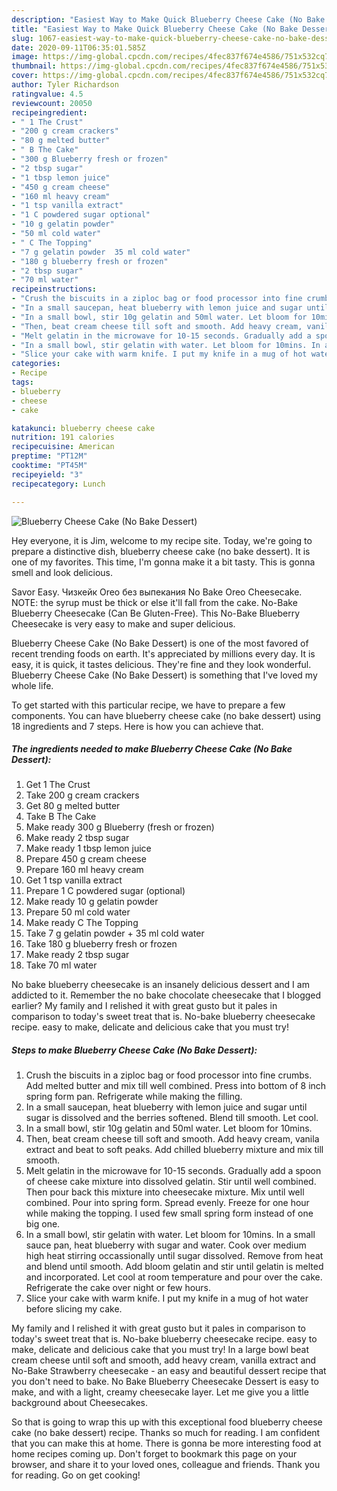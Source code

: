 ```yaml
---
description: "Easiest Way to Make Quick Blueberry Cheese Cake (No Bake Dessert)"
title: "Easiest Way to Make Quick Blueberry Cheese Cake (No Bake Dessert)"
slug: 1067-easiest-way-to-make-quick-blueberry-cheese-cake-no-bake-dessert
date: 2020-09-11T06:35:01.585Z
image: https://img-global.cpcdn.com/recipes/4fec837f674e4586/751x532cq70/blueberry-cheese-cake-no-bake-dessert-recipe-main-photo.jpg
thumbnail: https://img-global.cpcdn.com/recipes/4fec837f674e4586/751x532cq70/blueberry-cheese-cake-no-bake-dessert-recipe-main-photo.jpg
cover: https://img-global.cpcdn.com/recipes/4fec837f674e4586/751x532cq70/blueberry-cheese-cake-no-bake-dessert-recipe-main-photo.jpg
author: Tyler Richardson
ratingvalue: 4.5
reviewcount: 20050
recipeingredient:
- " 1 The Crust"
- "200 g cream crackers"
- "80 g melted butter"
- " B The Cake"
- "300 g Blueberry fresh or frozen"
- "2 tbsp sugar"
- "1 tbsp lemon juice"
- "450 g cream cheese"
- "160 ml heavy cream"
- "1 tsp vanilla extract"
- "1 C powdered sugar optional"
- "10 g gelatin powder"
- "50 ml cold water"
- " C The Topping"
- "7 g gelatin powder  35 ml cold water"
- "180 g blueberry fresh or frozen"
- "2 tbsp sugar"
- "70 ml water"
recipeinstructions:
- "Crush the biscuits in a ziploc bag or food processor into fine crumbs. Add melted butter and mix till well combined. Press into bottom of 8 inch spring form pan. Refrigerate while making the filling."
- "In a small saucepan, heat blueberry with lemon juice and sugar until sugar is dissolved and the berries softened. Blend till smooth. Let cool."
- "In a small bowl, stir 10g gelatin and 50ml water. Let bloom for 10mins."
- "Then, beat cream cheese till soft and smooth. Add heavy cream, vanila extract and beat to soft peaks. Add chilled blueberry mixture and mix till smooth."
- "Melt gelatin in the microwave for 10-15 seconds. Gradually add a spoon of cheese cake mixture into dissolved gelatin. Stir until well combined. Then pour back this mixture into cheesecake mixture. Mix until well combined. Pour into spring form. Spread evenly. Freeze for one hour while making the topping. I used few small spring form instead of one big one."
- "In a small bowl, stir gelatin with water. Let bloom for 10mins. In a small sauce pan, heat blueberry with sugar and water. Cook over medium high heat stirring occassionally until sugar dissolved. Remove from heat and blend until smooth. Add bloom gelatin and stir until gelatin is melted and incorporated. Let cool at room temperature and pour over the cake. Refrigerate the cake over night or few hours."
- "Slice your cake with warm knife. I put my knife in a mug of hot water before slicing my cake."
categories:
- Recipe
tags:
- blueberry
- cheese
- cake

katakunci: blueberry cheese cake 
nutrition: 191 calories
recipecuisine: American
preptime: "PT12M"
cooktime: "PT45M"
recipeyield: "3"
recipecategory: Lunch

---
```



![Blueberry Cheese Cake (No Bake Dessert)](https://img-global.cpcdn.com/recipes/4fec837f674e4586/751x532cq70/blueberry-cheese-cake-no-bake-dessert-recipe-main-photo.jpg)

Hey everyone, it is Jim, welcome to my recipe site. Today, we're going to prepare a distinctive dish, blueberry cheese cake (no bake dessert). It is one of my favorites. This time, I'm gonna make it a bit tasty. This is gonna smell and look delicious.

Savor Easy. Чизкейк Oreo без выпекания No Bake Oreo Cheesecake. NOTE: the syrup must be thick or else it&#39;ll fall from the cake. No-Bake Blueberry Cheesecake (Can Be Gluten-Free). This No-Bake Blueberry Cheesecake is very easy to make and super delicious.

Blueberry Cheese Cake (No Bake Dessert) is one of the most favored of recent trending foods on earth. It's appreciated by millions every day. It is easy, it is quick, it tastes delicious. They're fine and they look wonderful. Blueberry Cheese Cake (No Bake Dessert) is something that I've loved my whole life.


To get started with this particular recipe, we have to prepare a few components. You can have blueberry cheese cake (no bake dessert) using 18 ingredients and 7 steps. Here is how you can achieve that.

<!--inarticleads1-->

##### The ingredients needed to make Blueberry Cheese Cake (No Bake Dessert):

1. Get  1 The Crust
1. Take 200 g cream crackers
1. Get 80 g melted butter
1. Take  B The Cake
1. Make ready 300 g Blueberry (fresh or frozen)
1. Make ready 2 tbsp sugar
1. Make ready 1 tbsp lemon juice
1. Prepare 450 g cream cheese
1. Prepare 160 ml heavy cream
1. Get 1 tsp vanilla extract
1. Prepare 1 C powdered sugar (optional)
1. Make ready 10 g gelatin powder
1. Prepare 50 ml cold water
1. Make ready  C The Topping
1. Take 7 g gelatin powder + 35 ml cold water
1. Take 180 g blueberry fresh or frozen
1. Make ready 2 tbsp sugar
1. Take 70 ml water


No bake blueberry cheesecake is an insanely delicious dessert and I am addicted to it. Remember the no bake chocolate cheesecake that I blogged earlier? My family and I relished it with great gusto but it pales in comparison to today&#39;s sweet treat that is. No-bake blueberry cheesecake recipe. easy to make, delicate and delicious cake that you must try! 

<!--inarticleads2-->

##### Steps to make Blueberry Cheese Cake (No Bake Dessert):

1. Crush the biscuits in a ziploc bag or food processor into fine crumbs. Add melted butter and mix till well combined. Press into bottom of 8 inch spring form pan. Refrigerate while making the filling.
1. In a small saucepan, heat blueberry with lemon juice and sugar until sugar is dissolved and the berries softened. Blend till smooth. Let cool.
1. In a small bowl, stir 10g gelatin and 50ml water. Let bloom for 10mins.
1. Then, beat cream cheese till soft and smooth. Add heavy cream, vanila extract and beat to soft peaks. Add chilled blueberry mixture and mix till smooth.
1. Melt gelatin in the microwave for 10-15 seconds. Gradually add a spoon of cheese cake mixture into dissolved gelatin. Stir until well combined. Then pour back this mixture into cheesecake mixture. Mix until well combined. Pour into spring form. Spread evenly. Freeze for one hour while making the topping. I used few small spring form instead of one big one.
1. In a small bowl, stir gelatin with water. Let bloom for 10mins. In a small sauce pan, heat blueberry with sugar and water. Cook over medium high heat stirring occassionally until sugar dissolved. Remove from heat and blend until smooth. Add bloom gelatin and stir until gelatin is melted and incorporated. Let cool at room temperature and pour over the cake. Refrigerate the cake over night or few hours.
1. Slice your cake with warm knife. I put my knife in a mug of hot water before slicing my cake.


My family and I relished it with great gusto but it pales in comparison to today&#39;s sweet treat that is. No-bake blueberry cheesecake recipe. easy to make, delicate and delicious cake that you must try! In a large bowl beat cream cheese until soft and smooth, add heavy cream, vanilla extract and No-Bake Strawberry cheesecake - an easy and beautiful dessert recipe that you don&#39;t need to bake. No Bake Blueberry Cheesecake Dessert is easy to make, and with a light, creamy cheesecake layer. Let me give you a little background about Cheesecakes. 

So that is going to wrap this up with this exceptional food blueberry cheese cake (no bake dessert) recipe. Thanks so much for reading. I am confident that you can make this at home. There is gonna be more interesting food at home recipes coming up. Don't forget to bookmark this page on your browser, and share it to your loved ones, colleague and friends. Thank you for reading. Go on get cooking!
